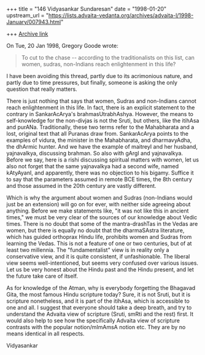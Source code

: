 +++
title = "146 Vidyasankar Sundaresan"
date = "1998-01-20"
upstream_url = "https://lists.advaita-vedanta.org/archives/advaita-l/1998-January/007943.html"

+++
[Archive link](https://lists.advaita-vedanta.org/archives/advaita-l/1998-January/007943.html)

On Tue, 20 Jan 1998, Gregory Goode wrote:

> To cut to the chase -- according to the traditionalists on this list, can
> women, sudras, non-Indians reach enlightenment in this life?

I have been avoiding this thread, partly due to its acrimonious nature,
and partly due to time pressures, but finally, someone is asking the only
question that really matters.

There is just nothing that says that women, Sudras and non-Indians cannot
reach enlightenment in this life. In fact, there is an explicit statement
to the contrary in SankarAcArya's brahmasUtrabhAshya. However, the means
to self-knowledge for the non-divjas is not the Sruti, but others, like
the itihAsa and purANa. Traditionally, these two terms refer to the
Mahabharata and a lost, original text that all Puranas draw from.
SankarAcArya points to the examples of vidura, the minister in the
Mahabharata, and dharmavyAdha, the dhArmic hunter. And we have the example
of maitreyI and her husband, yajnavalkya, discussing brahman. So also with
gArgI and yajnavalkya. Before we say, here is a rishi discussing spiritual
matters with women, let us also not forget that the same yajnavalkya had a
second wife, named kAtyAyanI, and apparently, there was no objection to
his bigamy. Suffice it to say that the parameters assumed in remote BCE
times, the 8th century and those assumed in the 20th century are vastly
different.

Which is why the argument about women and Sudras (non-Indians would just
be an extension) will go on for ever, with neither side agreeing about
anything. Before we make statements like, "it was not like this in ancient
times," we must be very clear of the sources of our knowledge about Vedic
times. There is no doubt that some of the mantra-drashTas in the Vedas are
women, but there is equally no doubt that the dharmaSAstra literature,
which has guided orthoprax Hindu life, prohibits women and Sudras from
learning the Vedas. This is not a feature of one or two centuries, but of
at least two millennia. The "fundamentalist" view is in reality only a
conservative view, and it is quite consistent, if unfashionable. The
liberal view seems well-intentioned, but seems very confused over various
issues. Let us be very honest about the Hindu past and the Hindu present,
and let the future take care of itself.

As for knowledge of the Atman, why is everybody forgetting the Bhagavad
Gita, the most famous Hindu scripture today? Sure, it is not Sruti, but it
is scripture nonetheless, and it is part of the itihAsa, which is
accessible to one and all. I suggest that everyone should take a deep
breath, and try to understand the Advaita view of scripture (Sruti, smRti
and the rest) first. It would also help to see how the specifically
Advaita view of scripture contrasts with the popular notion/mImAmsA
notion etc. They are by no means identical in all respects.

Vidyasankar

